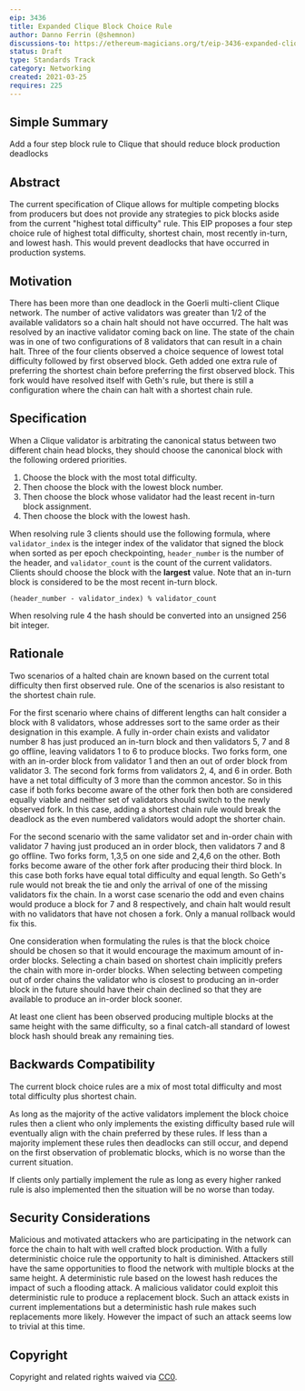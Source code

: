 ```yaml
---
eip: 3436
title: Expanded Clique Block Choice Rule
author: Danno Ferrin (@shemnon)
discussions-to: https://ethereum-magicians.org/t/eip-3436-expanded-clique-block-choice-rule/5809
status: Draft
type: Standards Track
category: Networking
created: 2021-03-25
requires: 225
---
```


## Simple Summary

Add a four step block rule to Clique that should reduce block production deadlocks

## Abstract

The current specification of Clique allows for multiple competing blocks from producers but does not
provide any strategies to pick blocks aside from the current "highest total difficulty" rule. This
EIP proposes a four step choice rule of highest total difficulty, shortest chain, most recently
in-turn, and lowest hash. This would prevent deadlocks that have occurred in production systems. 

## Motivation

There has been more than one deadlock in the Goerli multi-client Clique network. The number of
active validators was greater than 1/2 of the available validators so a chain halt should not have
occurred. The halt was resolved by an inactive validator coming back on line. The state of the chain
was in one of two configurations of 8 validators that can result in a chain halt. Three of the four
clients observed a choice sequence of lowest total difficulty followed by first observed block. Geth
added one extra rule of preferring the shortest chain before preferring the first observed block.
This fork would have resolved itself with Geth's rule, but there is still a configuration where the
chain can halt with a shortest chain rule.

## Specification

When a Clique validator is arbitrating the canonical status between two different chain head blocks,
they should choose the canonical block with the following ordered priorities.

1. Choose the block with the most total difficulty.
2. Then choose the block with the lowest block number.
3. Then choose the block whose validator had the least recent in-turn block assignment.
4. Then choose the block with the lowest hash.

When resolving rule 3 clients should use the following formula, where `validator_index` is the integer
index of the validator that signed the block when sorted as per epoch checkpointing,
`header_number` is the number of the header, and `validator_count` is the count of the current
validators. Clients should choose the block with the **largest** value. Note that an in-turn block
is considered to be the most recent in-turn block.

```
(header_number - validator_index) % validator_count
```

When resolving rule 4 the hash should be converted into an unsigned 256 bit integer.

## Rationale

Two scenarios of a halted chain are known based on the current total difficulty then first observed
rule. One of the scenarios is also resistant to the shortest chain rule.

For the first scenario where chains of different lengths can halt consider a block with 8
validators, whose addresses sort to the same order as their designation in this example. A fully
in-order chain exists and validator number 8 has just produced an in-turn block and then validators
5, 7 and 8 go offline, leaving validators 1 to 6 to produce blocks. Two forks form, one with an
in-order block from validator 1 and then an out of order block from validator 3. The second fork
forms from validators 2, 4, and 6 in order. Both have a net total difficulty of 3 more than the
common ancestor. So in this case if both forks become aware of the other fork then both are
considered equally viable and neither set of validators should switch to the newly observed fork. In
this case, adding a shortest chain rule would break the deadlock as the even numbered validators
would adopt the shorter chain.

For the second scenario with the same validator set and in-order chain with validator 7 having just
produced an in order block, then validators 7 and 8 go offline. Two forks form, 1,3,5 on one side
and 2,4,6 on the other. Both forks become aware of the other fork after producing their third block.
In this case both forks have equal total difficulty and equal length. So Geth's rule would not break
the tie and only the arrival of one of the missing validators fix the chain. In a worst case
scenario the odd and even chains would produce a block for 7 and 8 respectively, and chain halt
would result with no validators that have not chosen a fork. Only a manual rollback would fix this.

One consideration when formulating the rules is that the block choice should be chosen so that it
would encourage the maximum amount of in-order blocks. Selecting a chain based on shortest chain
implicitly prefers the chain with more in-order blocks. When selecting between competing out of
order chains the validator who is closest to producing an in-order block in the future should have
their chain declined so that they are available to produce an in-order block sooner.

At least one client has been observed producing multiple blocks at the same height with the same
difficulty, so a final catch-all standard of lowest block hash should break any remaining ties.

## Backwards Compatibility

The current block choice rules are a mix of most total difficulty and most total difficulty plus
shortest chain.

As long as the majority of the active validators implement the block choice rules then a client who
only implements the existing difficulty based rule will eventually align with the chain preferred by
these rules. If less than a majority implement these rules then deadlocks can still occur, and
depend on the first observation of problematic blocks, which is no worse than the current situation.

If clients only partially implement the rule as long as every higher ranked rule is also implemented
then the situation will be no worse than today.

## Security Considerations

Malicious and motivated attackers who are participating in the network can force the chain to halt
with well crafted block production. With a fully deterministic choice rule the opportunity to halt
is diminished. Attackers still have the same opportunities to flood the network with multiple blocks
at the same height. A deterministic rule based on the lowest hash reduces the impact of such a
flooding attack. A malicious validator could exploit this deterministic rule to produce a
replacement block. Such an attack exists in current implementations but a deterministic hash rule
makes such replacements more likely. However the impact of such an attack seems low to trivial at
this time.

## Copyright

Copyright and related rights waived via [CC0](https://creativecommons.org/publicdomain/zero/1.0/).
